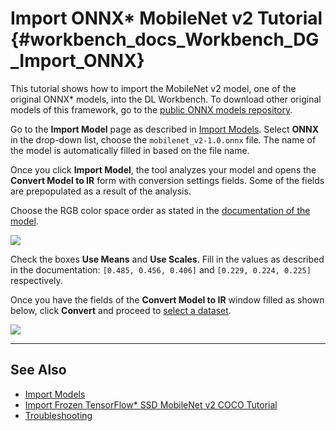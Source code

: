 # Import ONNX* MobileNet v2 Tutorial {#workbench_docs_Workbench_DG_Import_ONNX}

This tutorial shows how to import the MobileNet v2 model, one of the original ONNX\* models, into the DL Workbench. 
To download 
other original models of this framework, go to the [public ONNX models repository](https://github.com/onnx/models).

Go to the **Import Model** page as described in [Import Models](Select_Models.md). Select **ONNX** in the drop-down list, choose the `mobilenet_v2-1.0.onnx` file. The name of the model is automatically filled in based on the file name.

Once you click **Import Model**, the tool analyzes your model and opens the **Convert Model to IR** form with conversion settings fields. Some of the fields are prepopulated as a result of the analysis.

Choose the RGB color space order as stated in the [documentation of the model](https://github.com/onnx/models/tree/master/vision/classification/mobilenet).

![](img/tutorials/onnx_1.png)

Check the boxes **Use Means** and **Use Scales**. Fill in the values as described in the documentation: `[0.485, 0.456, 0.406]`  and `[0.229, 0.224, 0.225]` respectively.

Once you have the fields of the **Convert Model to IR** window filled as shown below, click **Convert** and proceed to [select a dataset](Import_Datasets.md).

![](img/tutorials/onnx_2.png)

---
## See Also

* [Import Models](Select_Models.md)
* [Import Frozen TensorFlow* SSD MobileNet v2 COCO Tutorial](Import_TensorFlow.md)
* [Troubleshooting](Troubleshooting.md)